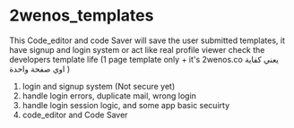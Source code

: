 # 2wenos_templates
This Code_editor and code Saver will save the user submitted templates, it have signup and login system
or act like real profile viewer check the developers template life (1 page template only + it's 2wenos.co يعني كفاية اوي صفحة واحدة )


1.  login and signup system (Not secure yet)
2.  handle login errors, duplicate mail, wrong login
3.  handle login session logic, and some app basic secuirty
4.  code_editor and Code Saver
